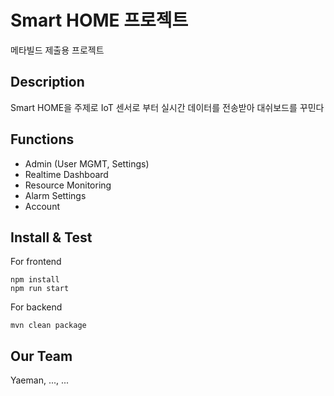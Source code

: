 # Smart HOME 프로젝트
메타빌드 제출용 프로젝트

## Description
Smart HOME을 주제로 IoT 센서로 부터 실시간 데이터를 전송받아 대쉬보드를 꾸민다

## Functions
- Admin (User MGMT, Settings)
- Realtime Dashboard
- Resource Monitoring
- Alarm Settings
- Account

## Install & Test
For frontend
```
npm install
npm run start
```

For backend
```
mvn clean package
```

## Our Team
Yaeman, ..., ...
